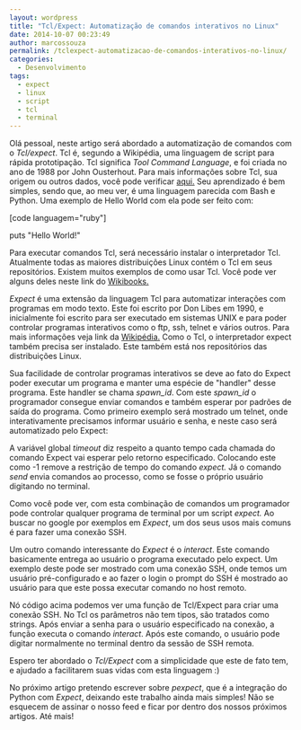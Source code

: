 ```yaml
---
layout: wordpress
title: "Tcl/Expect: Automatização de comandos interativos no Linux"
date: 2014-10-07 00:23:49
author: marcossouza
permalink: /tclexpect-automatizacao-de-comandos-interativos-no-linux/
categories:
  - Desenvolvimento
tags:
  - expect
  - linux
  - script
  - tcl
  - terminal
---
```


Olá pessoal, neste artigo será abordado a automatização de comandos com o <em>Tcl/expect</em>. Tcl é, segundo a Wikipédia, uma linguagem de script para rápida prototipação. Tcl significa <em>Tool Command Language</em>, e foi criada no ano de 1988 por John Ousterhout. Para mais informações sobre Tcl, sua origem ou outros dados, você pode verificar <a href="https://en.wikipedia.org/wiki/Tcl">aqui.</a> Seu aprendizado é bem simples, sendo que, ao meu ver, é uma linguagem parecida com Bash e Python. Uma exemplo de Hello World com ela pode ser feito com:

[code languagem="ruby"]

puts &quot;Hello World!&quot;

</code></pre>

Para executar comandos Tcl, será necessário instalar o interpretador Tcl. Atualmente todas as maiores distribuições Linux contém o Tcl em seus repositórios. Existem muitos exemplos de como usar Tcl. Você pode ver alguns deles neste link do <a href="http://en.wikibooks.org/wiki/Tcl_Programming/Examples">Wikibooks.</a>

<em>Expect</em> é uma extensão da linguagem Tcl para automatizar interações com programas em modo texto. Este foi escrito por Don Libes em 1990, e inicialmente foi escrito para ser executado em sistemas UNIX e para poder controlar programas interativos como o ftp, ssh, telnet e vários outros. Para mais informações veja link da <a href="https://en.wikipedia.org/wiki/Expect">Wikipédia.</a> Como o Tcl, o interpretador expect também precisa ser instalado. Este também está nos repositórios das distribuições Linux.

Sua facilidade de controlar programas interativos se deve ao fato do Expect poder executar um programa e manter uma espécie de "handler" desse programa. Este handler se chama <em>spawn_id</em>. Com este <em>spawn_id </em>o programador consegue enviar comandos e também esperar por padrões de saída do programa. Como primeiro exemplo será mostrado um telnet, onde interativamente precisamos informar usuário e senha, e neste caso será automatizado pelo Expect:

<script src="//gistfy-app.herokuapp.com/github/ButecoOpenSource/exemplos/tcl_expect/telnet.exp" type="text/javascript"></script>

A variável global <em>timeout</em> diz respeito a quanto tempo cada chamada do comando Expect vai esperar pelo retorno especificado. Colocando este como -1 remove a restrição de tempo do comando <em>expect. </em>Já o comando <em>send</em> envia comandos ao processo, como se fosse o próprio usuário digitando no terminal.

Como você pode ver, com esta combinação de comandos um programador pode controlar qualquer programa de terminal por um script <em>expect.</em> Ao buscar no google por exemplos em <em>Expect</em>, um dos seus usos mais comuns é para fazer uma conexão SSH.

Um outro comando interessante do <em>Expect</em> é o <em>interact</em>. Este comando basicamente entrega ao usuário o programa executado pelo expect. Um exemplo deste pode ser mostrado com uma conexão SSH, onde temos um usuário pré-configurado e ao fazer o login o prompt do SSH é mostrado ao usuário para que este possa executar comando no host remoto.

<script src="//gistfy-app.herokuapp.com/github/ButecoOpenSource/exemplos/tcl_expect/ssh.exp" type="text/javascript"></script>

Nó código acima podemos ver uma função de Tcl/Expect para criar uma conexão SSH. No Tcl os parâmetros não tem tipos, são tratados como strings. Após enviar a senha para o usuário especificado na conexão, a função executa o comando <em>interact</em>. Após este comando, o usuário pode digitar normalmente no terminal dentro da sessão de SSH remota.

Espero ter abordado o <em>Tcl/Expect </em>com a simplicidade que este de fato tem, e ajudado a facilitarem suas vidas com esta linguagem :)

No próximo artigo pretendo escrever sobre <em>pexpect</em>, que é a integração do Python com <em>Expect</em>, deixando este trabalho ainda mais simples! Não se esquecem de assinar o nosso feed e ficar por dentro dos nossos próximos artigos. Até mais!